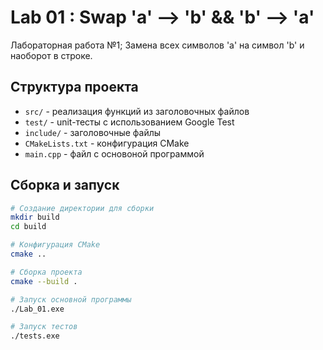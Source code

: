 # Lab 01 : Swap 'a' --> 'b' && 'b' --> 'a'
Лабораторная работа №1; Замена всех символов 'a' на символ 'b' и наоборот в строке.

## Структура проекта

- `src/` - реализация функций из заголовочных файлов
- `test/` - unit-тесты с использованием Google Test
- `include/` - заголовочные файлы
- `CMakeLists.txt` - конфигурация CMake
- `main.cpp` - файл с основоной программой

## Сборка и запуск

```bash
# Создание директории для сборки
mkdir build
cd build

# Конфигурация CMake
cmake ..

# Сборка проекта
cmake --build .

# Запуск основной программы
./Lab_01.exe

# Запуск тестов
./tests.exe
